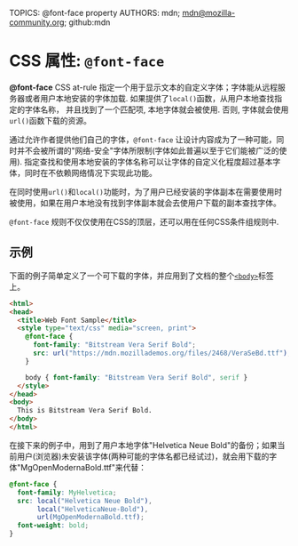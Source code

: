 TOPICS: @font-face property
AUTHORS: mdn; mdn@mozilla-community.org; github:mdn

# CSS 属性: `@font-face`

**@font-face** CSS at-rule 指定一个用于显示文本的自定义字体；字体能从远程服务器或者用户本地安装的字体加载. 如果提供了`local()`函数，从用户本地查找指定的字体名称，
并且找到了一个匹配项, 本地字体就会被使用. 否则, 字体就会使用`url()`函数下载的资源。

通过允许作者提供他们自己的字体，`@font-face` 让设计内容成为了一种可能，同时并不会被所谓的"网络-安全"字体所限制(字体如此普遍以至于它们能被广泛的使用). 指定查找和使用本地安装的字体名称可以让字体的自定义化程度超过基本字体，同时在不依赖网络情况下实现此功能。

在同时使用`url()`和`local()`功能时，为了用户已经安装的字体副本在需要使用时被使用，如果在用户本地没有找到字体副本就会去使用户下载的副本查找字体。

`@font-face` 规则不仅仅使用在CSS的顶层，还可以用在任何CSS条件组规则中.

## 示例

下面的例子简单定义了一个可下载的字体，并应用到了文档的整个[`<body>`](/en/webfrontend/<body>)标签上。

```html
<html>
<head>
  <title>Web Font Sample</title>
  <style type="text/css" media="screen, print">
    @font-face {
      font-family: "Bitstream Vera Serif Bold";
      src: url("https://mdn.mozillademos.org/files/2468/VeraSeBd.ttf");
    }

    body { font-family: "Bitstream Vera Serif Bold", serif }
  </style>
</head>
<body>
  This is Bitstream Vera Serif Bold.
</body>
</html>
```

在接下来的例子中，用到了用户本地字体"Helvetica Neue Bold"的备份；如果当前用户(浏览器)未安装该字体(两种可能的字体名都已经试过)，就会用下载的字体"MgOpenModernaBold.ttf"来代替：

```css
@font-face {
  font-family: MyHelvetica;
  src: local("Helvetica Neue Bold"),
       local("HelveticaNeue-Bold"),
       url(MgOpenModernaBold.ttf);
  font-weight: bold;
}
```
